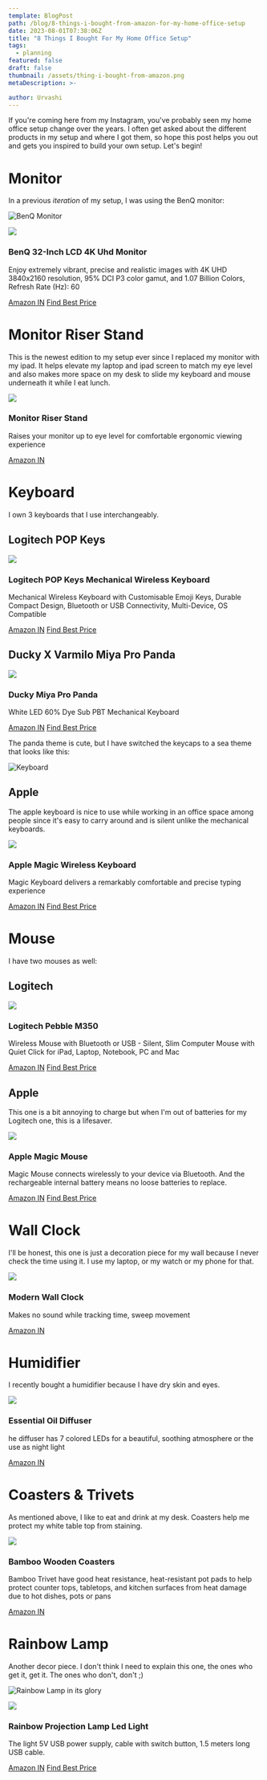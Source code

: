 ```yaml
---
template: BlogPost
path: /blog/8-things-i-bought-from-amazon-for-my-home-office-setup
date: 2023-08-01T07:38:06Z
title: "8 Things I Bought For My Home Office Setup"
tags:
  - planning
featured: false
draft: false
thumbnail: /assets/thing-i-bought-from-amazon.png
metaDescription: >-

author: Urvashi
---
```


If you're coming here from my Instagram, you've probably seen my home office setup change over the years.
I often get asked about the different products in my setup and where I got them, so hope this post helps you out and gets you inspired to build your own setup.
Let's begin!

# Monitor

In a previous _iteration_ of my setup, I was using the BenQ monitor:

![BenQ Monitor](/assets/monitor-home-office.webp)

<div class="affiliate-container">
  <img class="affiliate-container__thumbnail" src="https://m.media-amazon.com/images/I/61FCyaFGqhL._AC_SX679_.jpg">
  <div>
    <h3 class="affiliate-container__heading">BenQ 32-Inch LCD 4K Uhd Monitor</h3>
    <p>Enjoy extremely vibrant, precise and realistic images with 4K UHD 3840x2160 resolution, 95% DCI P3 color gamut, and 1.07 Billion Colors, Refresh Rate (Hz): 60</p>
    <div class="mt-5">
      <a class="button button--small button--yellow" href="https://amzn.to/3wwPIxb" target="__blank">Amazon IN</a>
      <a class="button button--small button--yellow" href="https://capitaloneshopping.com/p/ben-q-ew-3270-u-premium-monitor-/95FMG7TMRV" target="__blank">Find Best Price</a>
    </div>
  </div>
</div>

# Monitor Riser Stand

This is the newest edition to my setup ever since I replaced my monitor with my ipad.
It helps elevate my laptop and ipad screen to match my eye level and also makes more space on my desk to slide my keyboard and mouse underneath it while I eat lunch.

<div class="affiliate-container">
  <img class="affiliate-container__thumbnail" src="https://m.media-amazon.com/images/I/419g4-bimrL.jpg">
  <div>
    <h3 class="affiliate-container__heading">Monitor Riser Stand</h3>
    <p>Raises your monitor up to eye level for comfortable ergonomic viewing experience</p>
    <div class="mt-5">
      <a class="button button--small button--yellow" href="https://amzn.to/409M9KF" target="__blank">Amazon IN</a>
    </div>
  </div>
</div>

# Keyboard

I own 3 keyboards that I use interchangeably.

## Logitech POP Keys

<div class="affiliate-container">
  <img class="affiliate-container__thumbnail" src="https://m.media-amazon.com/images/I/81DpreOAoSL._SX679_.jpg">
  <div>
    <h3 class="affiliate-container__heading">Logitech POP Keys Mechanical Wireless Keyboard</h3>
    <p>Mechanical Wireless Keyboard with Customisable Emoji Keys, Durable Compact Design, Bluetooth or USB Connectivity, Multi-Device, OS Compatible</p>
    <div class="mt-5">
      <a class="button button--small button--yellow" href="https://amzn.to/3HcFaIk" target="__blank">Amazon IN</a>
      <a class="button button--small button--yellow" href="https://capitaloneshopping.com/p/logitech-pop-keys-mechanical-wir/W8HXDLSNSN" target="__blank">Find Best Price</a>
    </div>
  </div>
</div>

## Ducky X Varmilo Miya Pro Panda

<div class="affiliate-container">
  <img class="affiliate-container__thumbnail w-14" src="https://m.media-amazon.com/images/I/710O5CFjPZL._SX679_.jpg">
  <div class="mt-5">
    <h3 class="affiliate-container__heading">Ducky Miya Pro Panda</h3>
    <p>White LED 60% Dye Sub PBT Mechanical Keyboard</p>
    <div class="mt-5">
      <a class="button button--small button--yellow block" href="https://amzn.to/3HDXmfe" target="__blank">Amazon IN</a>
      <a class="button button--small button--yellow mt-5 block whitespace-nowrap" href="https://capitaloneshopping.com/p/varmilo-va-108-m-panda-white-led/XX2LVRGM6X" target="__blank">Find Best Price</a>
    </div>
  </div>
</div>

The panda theme is cute, but I have switched the keycaps to a sea theme that looks like this:

![Keyboard](/assets/keyboard-home-office-ducky.webp)

## Apple

The apple keyboard is nice to use while working in an office space among people since it's easy to carry around and is silent unlike the mechanical keyboards.

<div class="affiliate-container">
  <img class="affiliate-container__thumbnail" src="https://m.media-amazon.com/images/I/71cboO+0CcL._SX679_.jpg">
  <div>
    <h3 class="affiliate-container__heading">Apple Magic Wireless Keyboard</h3>
    <p>Magic Keyboard delivers a remarkably comfortable and precise typing experience</p>
    <div class="mt-5">
      <a class="button button--small button--yellow" href="https://amzn.to/40lRnDx" target="__blank">Amazon IN</a>
      <a class="button button--small button--yellow" href="https://capitaloneshopping.com/p/apple-magic-wireless-keyboard-2-/N5QGHZ7NJX" target="__blank">Find Best Price</a>
    </div>
  </div>
</div>

# Mouse

I have two mouses as well:

## Logitech

<div class="affiliate-container">
  <img class="affiliate-container__thumbnail" src="https://m.media-amazon.com/images/I/61NQUkfcB3L._AC_SX679_.jpg">
  <div>
    <h3 class="affiliate-container__heading">Logitech Pebble M350</h3>
    <p>Wireless Mouse with Bluetooth or USB - Silent, Slim Computer Mouse with Quiet Click for iPad, Laptop, Notebook, PC and Mac</p>
    <div class="mt-5">
      <a class="button button--small button--yellow" href="https://amzn.to/3jbwREO" target="__blank">Amazon IN</a>
      <a class="button button--small button--yellow" href="https://capitaloneshopping.com/p/logitech-pebble-m-350-wireless-m/TRQMRWHDVP" target="__blank">Find Best Price</a>
    </div>
  </div>
</div>

## Apple

This one is a bit annoying to charge but when I'm out of batteries for my Logitech one, this is a lifesaver.

<div class="affiliate-container">
  <img class="affiliate-container__thumbnail" src="https://m.media-amazon.com/images/I/61BZ5N9n4IL._AC_SX679_.jpg">
  <div>
    <h3 class="affiliate-container__heading">Apple Magic Mouse</h3>
    <p> Magic Mouse connects wirelessly to your device via Bluetooth. And the rechargeable internal battery means no loose batteries to replace.</p>
    <div class="mt-5">
      <a class="button button--small button--yellow" href="https://amzn.to/3HDa7XJ" target="__blank">Amazon IN</a>
      <a class="button button--small button--yellow" href="https://capitaloneshopping.com/p/apple-magic-mouse-wireless-bluet/5XSCDS8ZJ7?run=4761759d-0bfc-4ad1-9123-0132b97b0268" target="__blank">Find Best Price</a>
    </div>
  </div>
</div>

# Wall Clock

I'll be honest, this one is just a decoration piece for my wall because I never check the time using it. I use my laptop, or my watch or my phone for that.

<div class="affiliate-container">
  <img class="affiliate-container__thumbnail" src="https://m.media-amazon.com/images/I/81iUk1N-1lL._SX679_.jpg">
  <div>
    <h3 class="affiliate-container__heading">Modern Wall Clock</h3>
    <p>Makes no sound while tracking time, sweep movement</p>
    <div class="mt-5">
      <a class="button button--small button--yellow" href="https://amzn.to/3kRLNrV" target="__blank">Amazon IN</a>
    </div>
  </div>
</div>

# Humidifier

I recently bought a humidifier because I have dry skin and eyes.

<div class="affiliate-container">
  <img class="affiliate-container__thumbnail" src="https://m.media-amazon.com/images/I/41zyYoNFiGL.jpg">
  <div>
    <h3 class="affiliate-container__heading">Essential Oil Diffuser </h3>
    <p>he diffuser has 7 colored LEDs for a beautiful, soothing atmosphere or the use as night light</p>
    <div class="mt-5">
      <a class="button button--small button--yellow" href="https://amzn.to/407XET3" target="__blank">Amazon IN</a>
    </div>
  </div>
</div>

# Coasters & Trivets

As mentioned above, I like to eat and drink at my desk.
Coasters help me protect my white table top from staining.

<div class="affiliate-container">
  <img class="affiliate-container__thumbnail" src="https://m.media-amazon.com/images/I/51-USgQ8kTS._SX300_SY300_QL70_FMwebp_.jpg">
  <div>
    <h3 class="affiliate-container__heading">Bamboo Wooden Coasters</h3>
    <p>Bamboo Trivet have good heat resistance, heat-resistant pot pads to help protect counter tops, tabletops, and kitchen surfaces from heat damage due to hot dishes, pots or pans</p>
    <div class="mt-5">
      <a class="button button--small button--yellow" href="https://amzn.to/407YizX">Amazon IN</a>
    </div>
  </div>
</div>

# Rainbow Lamp

Another decor piece.
I don't think I need to explain this one, the ones who get it, get it. The ones who don't, don't ;)

![Rainbow Lamp in its glory](/assets/IMG_4280.png)

<div class="affiliate-container">
  <img class="affiliate-container__thumbnail" src="https://m.media-amazon.com/images/I/51rS4LhcpDS._SX679_.jpg">
  <div>
    <h3 class="affiliate-container__heading">Rainbow Projection Lamp Led Light</h3>
    <p>The light 5V USB power supply, cable with switch button, 1.5 meters long USB cable.</p>
    <div class="mt-5">
      <a class="button button--small button--yellow" href="https://amzn.to/3kDVlGY">Amazon IN</a>
      <a class="button button--small button--yellow"  href="https://capitaloneshopping.com/p/sunset-lamp-rainbow-projection-l/KVD7R2RH6D?run=da716007-9670-472f-87e3-f4272f68f8f7" target="__blank">Find Best Price</a>
    </div>
  </div>
</div>

